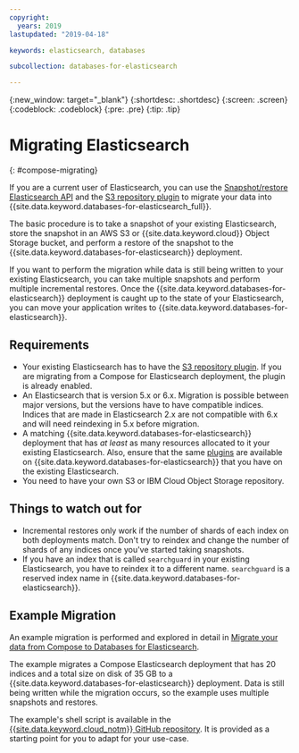 ```yaml
---
copyright:
  years: 2019
lastupdated: "2019-04-18"

keywords: elasticsearch, databases

subcollection: databases-for-elasticsearch

---
```


{:new_window: target="_blank"}
{:shortdesc: .shortdesc}
{:screen: .screen}
{:codeblock: .codeblock}
{:pre: .pre}
{:tip: .tip}


# Migrating Elasticsearch
{: #compose-migrating}

If you are a current user of Elasticsearch, you can use the [Snapshot/restore Elasticsearch API](https://www.elastic.co/guide/en/elasticsearch/reference/current/modules-snapshots.html)
and the [S3 repository plugin](https://www.elastic.co/guide/en/elasticsearch/plugins/current/repository-s3.html) to migrate your data into {{site.data.keyword.databases-for-elasticsearch_full}}.

The basic procedure is to take a snapshot of your existing Elasticsearch, store the snapshot in an AWS S3 or {{site.data.keyword.cloud}} Object Storage bucket, and perform a restore of the snapshot to the {{site.data.keyword.databases-for-elasticsearch}} deployment. 

If you want to perform the migration while data is still being written to your existing Elasticsearch, you can take multiple snapshots and perform multiple incremental restores. Once the {{site.data.keyword.databases-for-elasticsearch}} deployment is caught up to the state of your Elasticsearch, you can move your application writes to {{site.data.keyword.databases-for-elasticsearch}}.

## Requirements

- Your existing Elasticsearch has to have the [S3 repository plugin](https://www.elastic.co/guide/en/elasticsearch/plugins/current/repository-s3.html). If you are migrating from a Compose for Elasticsearch deployment, the plugin is already enabled.
- An Elasticsearch that is version 5.x or 6.x. Migration is possible between major versions, but the versions have to have compatible indices. Indices that are made in Elasticsearch 2.x are not compatible with 6.x and will need reindexing in 5.x before migration.
- A matching {{site.data.keyword.databases-for-elasticsearch}} deployment that has _at least_ as many resources allocated to it your existing Elasticsearch. Also, ensure that the same [plugins](/docs/databases-for-elasticsearch?topic=databases-for-elasticsearch-plugins) are available on {{site.data.keyword.databases-for-elasticsearch}} that you have on the existing Elasticsearch.
- You need to have your own S3 or IBM Cloud Object Storage repository.

## Things to watch out for

- Incremental restores only work if the number of shards of each index on both deployments match. Don't try to reindex and change the number of shards of any indices once you've started taking snapshots.
- If you have an index that is called `searchguard` in your existing Elasticsearch, you have to reindex it to a different name. `searchguard` is a reserved index name in {{site.data.keyword.databases-for-elasticsearch}}.

## Example Migration

An example migration is performed and explored in detail in [Migrate your data from Compose to Databases for Elasticsearch](https://www.ibm.com/cloud/blog/a-how-to-for-migrating-elasticsearch-to-ibm-cloud-databases-for-elasticsearch). 

The example migrates a Compose Elasticsearch deployment that has 20 indices and a total size on disk of 35 GB to a {{site.data.keyword.databases-for-elasticsearch}} deployment. Data is still being written while the migration occurs, so the example uses multiple snapshots and restores.

The example's shell script is available in the [{{site.data.keyword.cloud_notm}} GitHub repository](https://github.com/IBM-Cloud/clouddatabases-migration-examples/tree/master/elasticsearch). It is provided as a starting point for you to adapt for your use-case.


